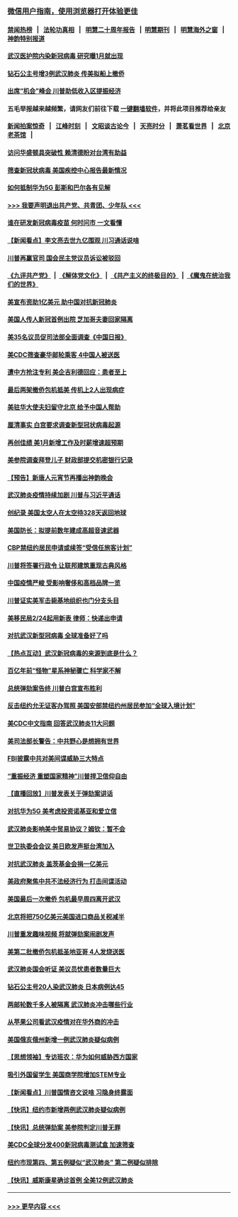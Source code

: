 ### [微信用户指南，使用浏览器打开体验更佳](https://github.com/gfw-breaker/banned-news1/blob/master/indexes/wechat-guide.md?t=0)
#### [禁闻热榜](热点新闻.md?t=0)  &nbsp;&nbsp;|&nbsp;&nbsp; [法轮功真相](https://github.com/gfw-breaker/truth/blob/master/README.md?t=0) &nbsp;&nbsp;|&nbsp;&nbsp; [明慧二十周年报告](https://github.com/gfw-breaker/mh-reports/blob/master/README.md?t=0) &nbsp;&nbsp;|&nbsp;&nbsp;[明慧期刊](https://github.com/gfw-breaker/mh-qikan) &nbsp;&nbsp;|&nbsp;&nbsp; [明慧海外之窗](https://github.com/gfw-breaker/mh-news/blob/master/README.md?t=0) &nbsp;&nbsp;|&nbsp;&nbsp; [神韵特别报道](https://github.com/gfw-breaker/mh-news/blob/master/shenyun.md?t=0)
#### [武汉医护院内染新冠病毒 研究曝1月就出现](../pages/nsc412/n11852928.md?t=02081602) 
#### [钻石公主号增3例武汉肺炎 传美拟船上撤侨](../pages/nsc412/n11853240.md?t=02081602) 
#### [出席“机会”峰会 川普助低收入区提振经济](../pages/nsc412/n11853232.md?t=02081602) 
#### 五毛举报越来越频繁，请网友们前往下载 [一键翻墙软件](https://github.com/gfw-breaker/ssr-accounts)，并将此项目推荐给亲友
#### [新闻拍案惊奇](https://github.com/gfw-breaker/banned-news1/blob/master/pages/link4.md) &nbsp;&nbsp;|&nbsp;&nbsp; [江峰时刻](https://github.com/gfw-breaker/banned-news1/blob/master/pages/link4.md) &nbsp;&nbsp;|&nbsp;&nbsp; [文昭谈古论今](https://github.com/gfw-breaker/banned-news1/blob/master/pages/link4.md) &nbsp;&nbsp;|&nbsp;&nbsp; [天亮时分](https://github.com/gfw-breaker/banned-news1/blob/master/pages/link4.md) &nbsp;&nbsp;|&nbsp;&nbsp; [萧茗看世界](https://github.com/gfw-breaker/banned-news1/blob/master/pages/link4.md) &nbsp;&nbsp;|&nbsp;&nbsp; [北京老茶馆](https://github.com/gfw-breaker/banned-news1/blob/master/pages/link4.md) &nbsp;&nbsp;|&nbsp;&nbsp; 
#### [访问华盛顿具突破性 赖清德盼对台湾有助益](../pages/nsc412/n11853129.md?t=02081602) 
#### [筛查新冠状病毒 美国疾控中心报告最新情况](../pages/nsc412/n11853070.md?t=02081602) 
#### [如何抵制华为5G 彭斯和巴尔各有见解](../pages/nsc412/n11852535.md?t=02081602) 
#### [>>> 我要声明退出共产党、共青团、少年队 <<<](https://github.com/begood0513/goodnews/blob/master/quit/letter.md) 
#### [谁在研发新冠病毒疫苗 何时问市 一文看懂](../pages/nsc412/n11852840.md?t=02081602) 
#### [【新闻看点】李文亮去世九亿围观 川习通话说啥](../pages/nsc412/n11852360.md?t=02081602) 
#### [川普再赢官司 国会民主党议员诉讼被驳回](../pages/nsc412/n11852287.md?t=02081602) 
#### [《九评共产党》](https://github.com/begood0513/9ping.md/blob/master/README.md) &nbsp;|&nbsp; [《解体党文化》](../../../../jtdwh.md/blob/master/README.md)  &nbsp;|&nbsp; [《共产主义的终极目的》](../../../../gczydzjmd.md/blob/master/README.md) &nbsp;|&nbsp; [《魔鬼在统治我们的世界》](../../../../mgztzwmdsj.md/blob/master/README.md) 
#### [美宣布资助1亿美元 助中国对抗新冠肺炎](../pages/nsc412/n11852531.md?t=02081602) 
#### [美国人传人新冠首例出院 芝加哥夫妻回家隔离](../pages/nsc412/n11852452.md?t=02081602) 
#### [美35名议员促司法部全面调查《中国日报》](../pages/nsc412/n11852435.md?t=02081602) 
#### [美CDC筛查豪华邮轮乘客 4中国人被送医](../pages/nsc412/n11852085.md?t=02081602) 
#### [遭中方抢注专利 美企吉利德回应：患者至上](../pages/nsc412/n11852037.md?t=02081602) 
#### [最后两架撤侨包机抵美 传机上2人出现病症](../pages/nsc412/n11852173.md?t=02081602) 
#### [美驻华大使夫妇留守北京 给予中国人帮助](../pages/nsc412/n11852165.md?t=02081602) 
#### [厘清事实 白宫要求调查新型冠状病毒起源](../pages/nsc412/n11852106.md?t=02081602) 
#### [再创佳绩 美1月新增工作及时薪增速超预期](../pages/nsc412/n11852174.md?t=02081602) 
#### [美参院调查拜登儿子 财政部提交机密银行记录](../pages/nsc412/n11851808.md?t=02081602) 
#### [【预告】新唐人元宵节再播出神韵晚会](../pages/nsc412/n11843192.md?t=02081602) 
#### [武汉肺炎疫情持续加剧 川普与习近平通话](../pages/nsc412/n11851613.md?t=02081602) 
#### [创纪录 美国太空人在太空待328天返回地球](../pages/nsc412/n11851266.md?t=02081602) 
#### [美国防长：拟提前数年建成高超音速武器](../pages/nsc412/n11850959.md?t=02081602) 
#### [CBP禁纽约居民申请或续签“受信任旅客计划”](../pages/nsc412/n11850857.md?t=02081602) 
#### [川普将签署行政令 让联邦建筑重现古典风格](../pages/nsc412/n11850654.md?t=02081602) 
#### [中国疫情严峻 受影响奢侈和高档品牌一览](../pages/nsc412/n11850319.md?t=02081602) 
#### [川普证实美军击毙基地组织也门分支头目](../pages/nsc412/n11850383.md?t=02081602) 
#### [美移民局2/24起用新表 律师：快递出申请](../pages/nsc412/n11848220.md?t=02081602) 
#### [对抗武汉新型冠病毒 全球准备好了吗](../pages/nsc412/n11850142.md?t=02081602) 
#### [【热点互动】武汉新冠病毒的来源到底是什么？](../pages/nsc412/n11849749.md?t=02081602) 
#### [百亿年前“怪物”星系神秘骤亡 科学家不解](../pages/nsc412/n11849863.md?t=02081602) 
#### [总统弹劾案告终 川普白宫宣布胜利](../pages/nsc412/n11849985.md?t=02081602) 
#### [反击纽约允无证客办驾照  美国安部禁纽约州居民参加“全球入境计划”](../pages/nsc412/n11849828.md?t=02081602) 
#### [美CDC中文指南 回答武汉肺炎11大问题](../pages/nsc412/n11849703.md?t=02081602) 
#### [美司法部长警告：中共野心是想拥有世界](../pages/nsc412/n11849769.md?t=02081602) 
#### [FBI披露中共对美间谍威胁三大特点](../pages/nsc412/n11849700.md?t=02081602) 
#### [“重振经济 重塑国家精神”川普捍卫信仰自由](../pages/nsc412/n11849641.md?t=02081602) 
#### [【直播回放】川普发表关于弹劾案讲话](../pages/nsc412/n11849472.md?t=02081602) 
#### [对抗华为5G 美考虑投资诺基亚和爱立信](../pages/nsc412/n11849510.md?t=02081602) 
#### [武汉肺炎影响美中贸易协议？姆钦：暂不会](../pages/nsc412/n11849497.md?t=02081602) 
#### [世卫执委会会议 美日欧发声挺台湾加入](../pages/nsc412/n11849433.md?t=02081602) 
#### [对抗武汉肺炎 盖茨基金会捐一亿美元](../pages/nsc412/n11848953.md?t=02081602) 
#### [美政府聚焦中共不法经济行为 打击间谍活动](../pages/nsc412/n11849322.md?t=02081602) 
#### [美国最后一次撤侨 包机最早周四离开武汉](../pages/nsc412/n11849395.md?t=02081602) 
#### [北京将把750亿美元美国进口商品关税减半](../pages/nsc412/n11848896.md?t=02081602) 
#### [川普重发趣味视频 将就弹劾案闹剧发声](../pages/nsc412/n11848715.md?t=02081602) 
#### [美第二批撤侨包机抵圣地亚哥 4人发烧送医](../pages/nsc412/n11847923.md?t=02081602) 
#### [武汉肺炎国会听证 美议员忧患者数量巨大](../pages/nsc412/n11844851.md?t=02081602) 
#### [钻石公主号20人染武汉肺炎 日本病例达45](../pages/nsc412/n11847823.md?t=02081602) 
#### [两邮轮数千多人被隔离 武汉肺炎冲击哪些行业](../pages/nsc412/n11847456.md?t=02081602) 
#### [从苹果公司看武汉疫情对在华外商的冲击](../pages/nsc412/n11847586.md?t=02081602) 
#### [美国俄亥俄州新增一例武汉肺炎疑似病例](../pages/nsc412/n11847714.md?t=02081602) 
#### [【思想领袖】专访班农：华为如何威胁西方国家](../pages/nsc412/n11847306.md?t=02081602) 
#### [吸引外国留学生 美国商学院增加STEM专业](../pages/nsc412/n11847417.md?t=02081602) 
#### [【新闻看点】川普国情咨文说啥 习隐身终露面](../pages/nsc412/n11847016.md?t=02081602) 
#### [【快讯】纽约市新增两例武汉肺炎疑似病例](../pages/nsc412/n11847250.md?t=02081602) 
#### [【快讯】总统弹劾案 美参院判定川普无罪](../pages/nsc412/n11847316.md?t=02081602) 
#### [美CDC全球分发400新冠病毒测试盒 加速筛查](../pages/nsc412/n11847260.md?t=02081602) 
#### [纽约市现第四、第五例疑似“武汉肺炎”   第二例疑似排除](../pages/nsc412/n11847332.md?t=02081602) 
#### [【快讯】威斯康星确诊首例 全美12例武汉肺炎](../pages/nsc412/n11847162.md?t=02081602) 

----
#### [ >>> 更早内容 <<< ](../indexes/nsc412-earlier.md)
